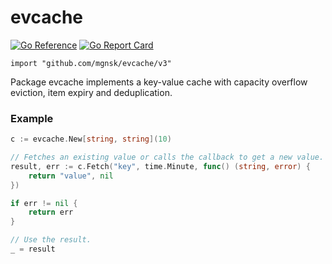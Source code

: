 # evcache

[![Go Reference](https://pkg.go.dev/badge/github.com/mgnsk/evcache/v3.svg)](https://pkg.go.dev/github.com/mgnsk/evcache/v3)
[![Go Report Card](https://goreportcard.com/badge/github.com/mgnsk/evcache/v3)](https://goreportcard.com/report/github.com/mgnsk/evcache/v3)

`import "github.com/mgnsk/evcache/v3"`

Package evcache implements a key-value cache with capacity overflow eviction, item expiry and deduplication.

### Example

```go
c := evcache.New[string, string](10)

// Fetches an existing value or calls the callback to get a new value.
result, err := c.Fetch("key", time.Minute, func() (string, error) {
	return "value", nil
})

if err != nil {
    return err
}

// Use the result.
_ = result
```

